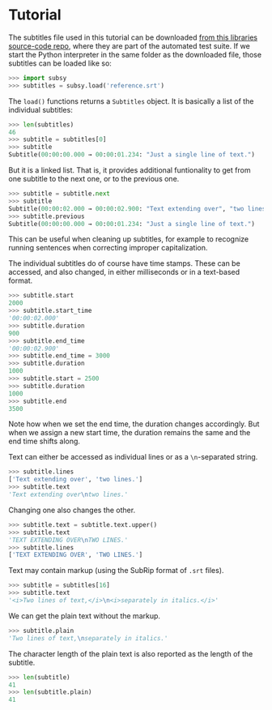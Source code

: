 ﻿# Tutorial

The subtitles file used in this tutorial can be downloaded [from this
libraries source-code repo][reference], where they are part of the
automated test suite. If we start the Python interpreter in the same
folder as the downloaded file, those subtitles can be loaded like so:
```python
>>> import subsy
>>> subtitles = subsy.load('reference.srt')
```

The `load()` functions returns a `Subtitles` object. It is basically
a list of the individual subtitles:
```python
>>> len(subtitles)
46
>>> subtitle = subtitles[0]
>>> subtitle
Subtitle(00:00:00.000 → 00:00:01.234: "Just a single line of text.")
```

But it is a linked list. That is, it provides additional funtionality
to get from one subtitle to the next one, or to the previous one.
```python
>>> subtitle = subtitle.next
>>> subtitle
Subtitle(00:00:02.000 → 00:00:02.900: "Text extending over", "two lines.")
>>> subtitle.previous
Subtitle(00:00:00.000 → 00:00:01.234: "Just a single line of text.")
```

This can be useful when cleaning up subtitles, for example to recognize
running sentences when correcting improper capitalization.

The individual subtitles do of course have time stamps. These can be
accessed, and also changed, in either milliseconds or in a text-based
format.

```python
>>> subtitle.start
2000
>>> subtitle.start_time
'00:00:02.000'
>>> subtitle.duration
900
>>> subtitle.end_time
'00:00:02.900'
>>> subtitle.end_time = 3000
>>> subtitle.duration
1000
>>> subtitle.start = 2500
>>> subtitle.duration
1000
>>> subtitle.end
3500
```

Note how when we set the end time, the duration changes accordingly.
But when we assign a new start time, the duration remains the same
and the end time shifts along.

Text can either be accessed as individual lines or as a `\n`-separated
string.
```python
>>> subtitle.lines
['Text extending over', 'two lines.']
>>> subtitle.text
'Text extending over\ntwo lines.'
```

Changing one also changes the other.
```python
>>> subtitle.text = subtitle.text.upper()
>>> subtitle.text
'TEXT EXTENDING OVER\nTWO LINES.'
>>> subtitle.lines
['TEXT EXTENDING OVER', 'TWO LINES.']
```

Text may contain markup (using the SubRip format of `.srt` files).
```python
>>> subtitle = subtitles[16]
>>> subtitle.text
'<i>Two lines of text,</i>\n<i>separately in italics.</i>'
```

We can get the plain text without the markup.
```python
>>> subtitle.plain
'Two lines of text,\nseparately in italics.'
```

The character length of the plain text is also reported as the length
of the subtitle.
```python
>>> len(subtitle)
41
>>> len(subtitle.plain)
41
```


[reference]: https://github.com/John-Hennig/MPh/blob/main/tests/corpus/reference.srt

